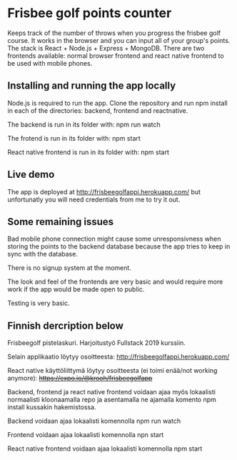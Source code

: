 # Frisbee golf points counter

Keeps track of the number of throws when you progress the frisbee golf course. It works in the browser and you can input all of your group's points. The stack is React + Node.js + Express + MongoDB. There are two frontends available: normal browser frontend and react native frontend to be used with mobile phones.

## Installing and running the app locally

Node.js is required to run the app.
Clone the repository and run npm install in each of the directories: backend, frontend and reactnative.

The backend is run in its folder with: npm run watch

The frotend is run in its folder with: npm start

React native frontend is run in its folder with: npm start

## Live demo

The app is deployed at http://frisbeegolfappi.herokuapp.com/ but unfortunatly you will need credentials from me to try it out.

## Some remaining issues

Bad mobile phone connection might cause some unresponsivness when storing the points to the backend database because the app tries to keep in sync with the database.

There is no signup system at the moment.

The look and feel of the frontends are very basic and would require more work if the app would be made open to public.

Testing is very basic.

## Finnish dercription below

Frisbeegolf pistelaskuri. Harjoitustyö Fullstack 2019 kurssiin.

Selain applikaatio löytyy osoitteesta:
http://frisbeegolfappi.herokuapp.com/

React native käyttöliittymä löytyy osoitteesta (ei toimi enää/not working anymore):
~~https://expo.io/@krooh/frisbeegolfapp~~

Backend, frontend ja react native frontend voidaan ajaa myös lokaalisti normaalisti kloonaamalla repo ja asentamalla ne ajamalla komento npm install kussakin hakemistossa.

Backend voidaan ajaa lokaalisti komennolla npm run watch

Frontend voidaan ajaa lokaalisti komennolla npn start

React native frontend voidaan ajaa lokaalisti komennolla npm start
